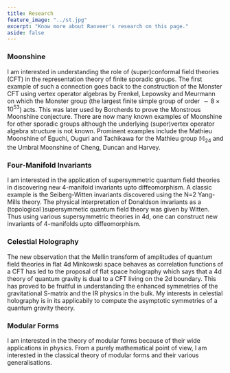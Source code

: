 ```yaml
---
title: Research 
feature_image: "../st.jpg"
excerpt: "Know more about Ranveer's research on this page."
aside: false
---
```


### Moonshine  
I am interested in understanding the role of (super)conformal field theories (CFT) in the representation theory of finite sporadic groups. The first example of such a connection goes back to the construction of the Monster CFT using vertex operator algebras by Frenkel, Lepowsky and Meurmann on which the Monster group (the largest finite simple group of order $\sim 8×10^{53}$) acts. This was later used by Borcherds to prove the Monstrous Moonshine conjecture. There are now many known examples of Moonshine for other sporadic groups although the underlying (super)vertex operator algebra structure is not known. Prominent examples include the Mathieu Moonshine of Eguchi, Ouguri and Tachikawa for the Mathieu group $\mathbb{M}_{24}$ and the Umbral Moonshine of Cheng, Duncan and Harvey.   
### Four-Manifold Invariants  
I am interested in the application of supersymmetric quantum field theories in discovering new 4-manifold invariants upto diffeomorphism. A classic example is the Seiberg-Witten invariants discovered using the N=2 Yang-Mills theory. The physical interpretation of Donaldson invariants as a (topological )supersymmetic quantum field theory was given by Witten. Thus using various supersymmetric theories in 4d, one can construct new invariants of 4-manifolds upto diffeomorphism.
### Celestial Holography 
The new observation that the Mellin transform of amplitudes of quantum field theories in flat 4d Minkowski space behaves as correlation functions of a CFT has led to the proposal of flat space holography which says that a 4d theory of quantum gravity is dual to a CFT living on the 2d boundary. This has proved to be fruitful in understanding the enhanced symmetries of the gravitational S-matrix and the IR physics in the bulk. My interests in celestial holography is in its applicabily to compute the asymptotic symmetries of a quantum gravity theory.
### Modular Forms
I am interested in the theory of modular forms because of their wide applications in physics. From a purely mathematical point of view, I am interested in the classical theory of modular forms and their various generalisations.   

   
  
